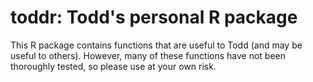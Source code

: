 # toddr: Todd's personal R package


This R package contains functions that are useful to Todd (and may be useful to others). However, many of these functions have not been thoroughly tested, so please use at your own risk.

